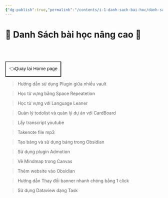 ```yaml
---
{"dg-publish":true,"permalink":"/contents/i-1-danh-sach-bai-hoc/danh-sach-bai-hoc-obsidian-nang-cao/","noteIcon":"1"}
---
```



# 🌟 Danh Sách bài học nâng cao 🌟 

<div style="display: flex; justify-content: left; cursor: pointer;"> <a href="obsidian://open?vault=Kh%C3%B3a%20h%E1%BB%8Dc%20Obsidian_2023&file=CONTENTS%2FHOME%20PAGE" target="_blank"> <button style=" font-size: 15px; padding: 10px; height: fit-content; margin-top: 50px; background: var(--text-accent); font-weight: 200; color: var(--text-on-accent); "> 👈Quay lại Home page </button> </a> </div>

>  Hướng dẫn sử dụng Plugin giữa nhiều vault

> Học từ vựng bằng Space Repeatetion

> Học từ vựng với Language Leaner

> Quản lý todolist và quản lý dự án với CardBoard

> Lấy transcript youtube

> Takenote file mp3

> Tạo bảng và sử dụng bảng trong Obsidian

> Sử dụng plugin Admotion

> Vẽ Mindmap trong Canvas

> Thêm website vào Obsidian 

> Hướng dẫn Thay đổi banner nhanh chóng bằng 1 click

> Sử dụng Dataview dạng Task



